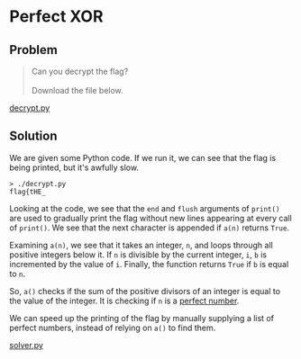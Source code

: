 # Perfect XOR

## Problem

> Can you decrypt the flag?<br><br>
Download the file below.

[decrypt.py](decrypt.py)

## Solution

We are given some Python code. If we run it, we can see that the flag is being printed, but it's awfully slow.

```console
> ./decrypt.py
flag{tHE_
```

Looking at the code, we see that the `end` and `flush` arguments of `print()` are used to gradually print the flag without new lines appearing at every call of `print()`. We see that the next character is appended if `a(n)` returns `True`.

Examining `a(n)`, we see that it takes an integer, `n`, and loops through all positive integers below it. If `n` is divisible by the current integer, `i`, `b` is incremented by the value of `i`. Finally, the function returns `True` if `b` is equal to `n`.

So, `a()` checks if the sum of the positive divisors of an integer is equal to the value of the integer. It is checking if `n` is a [perfect number](https://en.wikipedia.org/wiki/Perfect_number).

We can speed up the printing of the flag by manually supplying a list of perfect numbers, instead of relying on `a()` to find them.

[solver.py](solver.py)